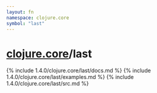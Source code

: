 ```yaml
---
layout: fn
namespace: clojure.core
symbol: "last"
---
```


# [clojure.core](../)/last

{% include 1.4.0/clojure.core/last/docs.md %}
{% include 1.4.0/clojure.core/last/examples.md %}
{% include 1.4.0/clojure.core/last/src.md %}

